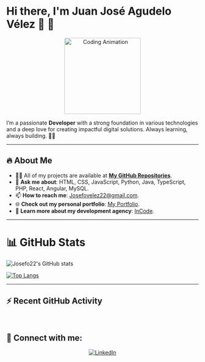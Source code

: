 # Hi there, I'm **Juan José Agudelo Vélez** 👋 🚀

<p align="center">
    <img src="https://media.giphy.com/media/HscDLzkO8EOTmgkhQP/giphy.gif?cid=ecf05e47nrcfbk1c8zrea32cru3fj5qym1qkgvh59efy29ki&ep=v1_gifs_search&rid=giphy.gif&ct=g" alt="Coding Animation" width="200"/>
</p>

I’m a passionate **Developer** with a strong foundation in various technologies and a deep love for creating impactful digital solutions. Always learning, always building. 🧑‍💻

---

## 🔥 About Me
- 👨‍💻 All of my projects are available at **[My GitHub Repositories](https://github.com/Josefo22)**.
- 💬 **Ask me about**: HTML, CSS, JavaScript, Python, Java, TypeScript, PHP, React, Angular, MySQL.
- 📫 **How to reach me**: [Josefovelez22@gmail.com](mailto:Josefovelez22@gmail.com).
- 🌐 **Check out my personal portfolio**: [My Portfolio](https://pastuporta-170224.vercel.app/#).
- 💼 **Learn more about my development agency**: [InCode](https://incode-three.vercel.app/index.html).

---

# 📊 GitHub Stats

![Josefo22's GitHub stats](https://github-readme-stats.vercel.app/api?username=Josefo22&show_icons=true&theme=radical)

[![Top Langs](https://github-readme-stats.vercel.app/api/top-langs/?username=Josefo22&layout=compact&theme=radical)](https://github.com/Josefo22)


---
## ⚡ Recent GitHub Activity
<!--START_SECTION:activity-->
<!--END_SECTION:activity-->

<p align="center">
<br clear="both">

</p>


## 🔗 Connect with me:
<p align="center">
    <a href="https://www.linkedin.com/in/juan-jos%C3%A9-agudelo-v%C3%A9lez-38a216271/">
        <img src="https://img.shields.io/badge/LinkedIn-0077B5?style=for-the-badge&logo=linkedin&logoColor=white" alt="LinkedIn" />
    </a>
</p>
